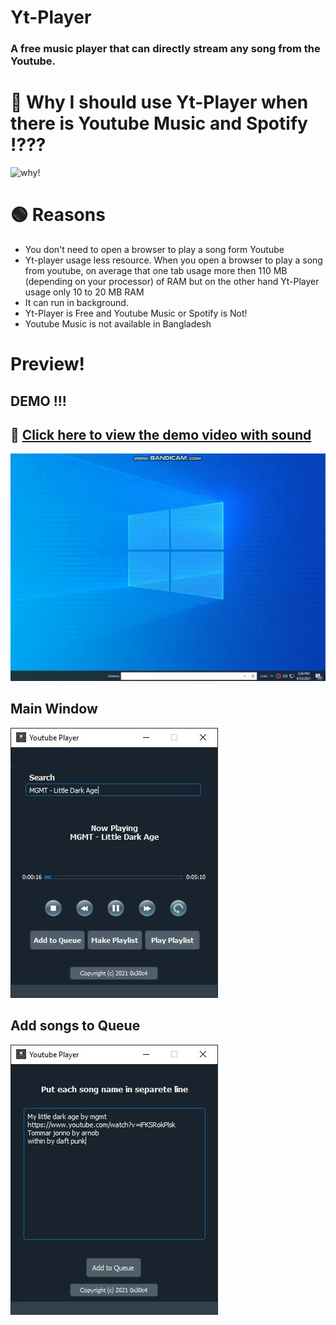 # Yt-Player
### A free music player that can directly stream any song from the Youtube.

# 🔴 Why I should use Yt-Player when there is Youtube Music and Spotify !???
![why!](https://media.giphy.com/media/5QP2SaG7TlBjH0mbo5/giphy.gif)

# 🟢 Reasons
* You don't need to open a browser to play a song form Youtube 
* Yt-player usage less resource. When you open a browser to play a song from youtube, on average that one tab usage more then 110 MB (depending on your processor) of RAM but on the other hand Yt-Player usage only 10 to 20 MB RAM 
* It can run in background.
* Yt-Player is Free and Youtube Music or Spotify is Not!
* Youtube Music is not available in Bangladesh

# Preview!
  ## DEMO !!!
  ## 🔷 [**Click here to view the demo video with sound**](https://drive.google.com/file/d/1oGLMmhcmMDk8U7bgrWZZGGjPaPAYzBmY/view?usp=sharing)
  ![Main window](https://raw.githubusercontent.com/0x30c4/Yt-Player/main/SS/demo-g.gif?raw=true)

  ## Main Window
   ![Main window](https://raw.githubusercontent.com/0x30c4/Yt-Player/main/SS/demo.JPG?raw=true)
  ## Add songs to Queue
  ![Queue window](https://raw.githubusercontent.com/0x30c4/Yt-Player/main/SS/add-q.JPG?raw=true)

